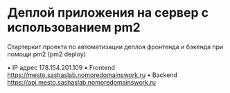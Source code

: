 # Деплой приложения на сервер с использованием pm2

Стартеркит проекта по автоматизации деплоя фронтенда и бэкенда при помощи pm2 (pm2 deploy)

• IP адрес 178.154.201.109
• Frontend https://mesto.sashaslab.nomoredomainswork.ru
• Backend https://api.mesto.sashaslab.nomoredomainswork.ru
